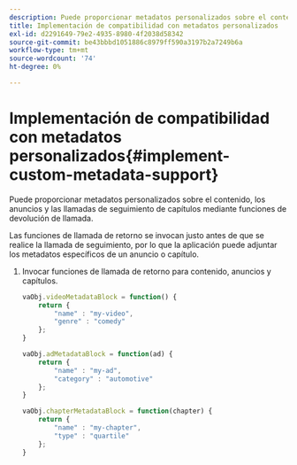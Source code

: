 ```yaml
---
description: Puede proporcionar metadatos personalizados sobre el contenido, los anuncios y las llamadas de seguimiento de capítulos mediante funciones de devolución de llamada.
title: Implementación de compatibilidad con metadatos personalizados
exl-id: d2291649-79e2-4935-8980-4f2038d58342
source-git-commit: be43bbbd1051886c8979ff590a3197b2a7249b6a
workflow-type: tm+mt
source-wordcount: '74'
ht-degree: 0%

---
```


# Implementación de compatibilidad con metadatos personalizados{#implement-custom-metadata-support}

Puede proporcionar metadatos personalizados sobre el contenido, los anuncios y las llamadas de seguimiento de capítulos mediante funciones de devolución de llamada.

Las funciones de llamada de retorno se invocan justo antes de que se realice la llamada de seguimiento, por lo que la aplicación puede adjuntar los metadatos específicos de un anuncio o capítulo.

1. Invocar funciones de llamada de retorno para contenido, anuncios y capítulos.

   ```js
   vaObj.videoMetadataBlock = function() { 
       return { 
           "name" : "my-video", 
           "genre" : "comedy" 
       }; 
   } 
   
   vaObj.adMetadataBlock = function(ad) { 
       return { 
           "name" : "my-ad", 
           "category" : "automotive" 
       }; 
   } 
   
   vaObj.chapterMetadataBlock = function(chapter) { 
       return { 
           "name" : "my-chapter", 
           "type" : "quartile" 
       }; 
   }
   ```
